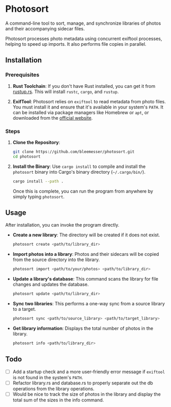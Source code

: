 # Photosort

A command-line tool to sort, manage, and synchronize libraries of photos and their accompanying sidecar files.

Photosort processes photo metadata using concurrent exiftool processes, helping to speed up imports. It also performs file copies in parallel.

## Installation

### Prerequisites

1.  **Rust Toolchain**: If you don't have Rust installed, you can get it from [rustup.rs](https://rustup.rs/). This will install `rustc`, `cargo`, and `rustup`.

2.  **ExifTool**: Photosort relies on `exiftool` to read metadata from photo files. You must install it and ensure that it's available in your system's `PATH`. It can be installed via package managers like Homebrew or `apt`, or downloaded from the [official website](https://exiftool.org/).

### Steps

1.  **Clone the Repository**:
    ```bash
    git clone https://github.com/bleemesser/photosort.git
    cd photosort
    ``` 
2.  **Install the Binary**:
    Use `cargo install` to compile and install the `photosort` binary into Cargo's  binary directory (`~/.cargo/bin/`).
    ```bash
    cargo install --path .
    ```
    Once this is complete, you can run the program from anywhere by simply typing   `photosort`.   

## Usage

After installation, you can invoke the program directly.

* **Create a new library**:
    The directory will be created if it does not exist.
    ```bash
    photosort create <path/to/library_dir>
    ```

* **Import photos into a library**:
    Photos and their sidecars will be copied from the source directory into the library.
    ```bash
    photosort import <path/to/your/photos> <path/to/library_dir>
    ```

* **Update a library's database**:
    This command scans the library for file changes and updates the database.
    ```bash
    photosort update <path/to/library_dir>
    ```

* **Sync two libraries**:
    This performs a one-way sync from a source library to a target.
    ```bash
    photosort sync <path/to/source_library> <path/to/target_library>
    ```

* **Get library information**:
    Displays the total number of photos in the library.
    ```bash
    photosort info <path/to/library_dir>
    ```

## Todo
- [ ] Add a startup check and a more user-friendly error message if `exiftool` is not found in the system's `PATH`.
- [ ] Refactor library.rs and database.rs to properly separate out the db operations from the library operations.
- [ ] Would be nice to track the size of photos in the library and display the total sum of the sizes in the info command.